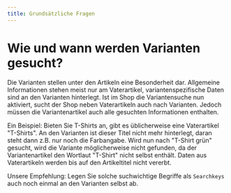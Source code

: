 ```yaml
---
title: Grundsätzliche Fragen
---
```


# Wie und wann werden Varianten gesucht?

Die Varianten stellen unter den Artikeln eine Besonderheit dar. Allgemeine Informationen stehen meist nur am Vaterartikel, variantenspezifische Daten sind an den Varianten hinterlegt. Ist im Shop die Variantensuche nun aktiviert, sucht der Shop neben Vaterartikeln auch nach Varianten. Jedoch müssen die Variantenartikel auch alle gesuchten Informationen enthalten.

Ein Beispiel: Bieten Sie T-Shirts an, gibt es üblicherweise eine Vaterartikel "T-Shirts". An den Varianten ist dieser Titel nicht mehr hinterlegt, daran steht dann z.B. nur noch die Farbangabe. Wird nun nach "T-Shirt grün" gesucht, wird die Variante möglicherweise nicht gefunden, da der Variantenartikel den Wortlaut "T-Shirt" nicht selbst enthält. Daten aus Vaterartikeln werden bis auf den Artikeltitel nicht vererbt.

Unsere Empfehlung: Legen Sie solche suchwichtige Begriffe als `Searchkeys` auch noch einmal an den Varianten selbst ab.
